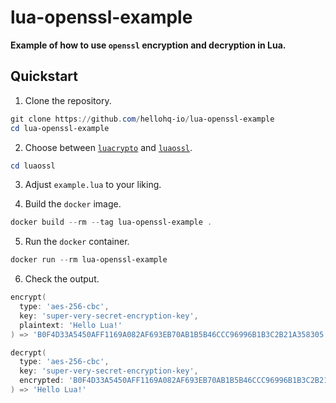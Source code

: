# lua-openssl-example

**Example of how to use `openssl` encryption and decryption in Lua.**

## Quickstart

1. Clone the repository.

```powershell
git clone https://github.com/hellohq-io/lua-openssl-example
cd lua-openssl-example
```

2. Choose between [`luacrypto`](https://github.com/mkottman/luacrypto) and [`luaossl`](https://github.com/wahern/luaossl).

```powershell
cd luaossl
```

3. Adjust `example.lua` to your liking.

4. Build the `docker` image.

```powershell
docker build --rm --tag lua-openssl-example .
```

5. Run the `docker` container.

```powershell
docker run --rm lua-openssl-example
```

6. Check the output.

```powershell
encrypt(
  type: 'aes-256-cbc',
  key: 'super-very-secret-encryption-key',
  plaintext: 'Hello Lua!'
) => 'B0F4D33A5450AFF1169A082AF693EB70AB1B5B46CCC96996B1B3C2B21A358305'

decrypt(
  type: 'aes-256-cbc',
  key: 'super-very-secret-encryption-key',
  encrypted: 'B0F4D33A5450AFF1169A082AF693EB70AB1B5B46CCC96996B1B3C2B21A358305'
) => 'Hello Lua!'
```